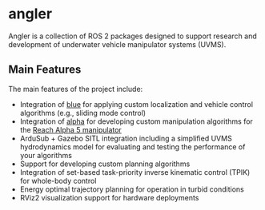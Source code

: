 # angler

Angler is a collection of ROS 2 packages designed to support research and
development of underwater vehicle manipulator systems (UVMS).

## Main Features

The main features of the project include:

- Integration of [blue](https://github.com/evan-palmer/blue) for applying
custom localization and vehicle control algorithms (e.g., sliding mode control)
- Integration of [alpha](https://github.com/evan-palmer/alpha) for developing
custom manipulation algorithms for the [Reach Alpha 5 manipulator](https://reachrobotics.com/products/manipulators/reach-alpha/)
- ArduSub + Gazebo SITL integration including a simplified UVMS hydrodynamics
model for evaluating and testing the performance of your algorithms
- Support for developing custom planning algorithms
- Integration of set-based task-priority inverse kinematic control (TPIK) for
whole-body control
- Energy optimal trajectory planning for operation in turbid conditions
- RViz2 visualization support for hardware deployments
